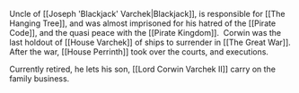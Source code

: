 Uncle of [[Joseph 'Blackjack' Varchek|Blackjack]], is responsible for [[The Hanging Tree]], and was almost imprisoned for his hatred of the [[Pirate Code]], and the quasi peace with the [[Pirate Kingdom]].  Corwin was the last holdout of [[House Varchek]] of ships to surrender in [[The Great War]].  After the war, [[House Perrinth]] took over the courts, and executions.

Currently retired, he lets his son, [[Lord Corwin Varchek II]] carry on the family business.
